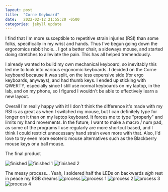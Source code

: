 ```yaml
---
layout: post
title:  "Corne Keyboard"
date:   2022-02-12 21:55:20 -0500
categories: jekyll update
---
```

I find that I'm more susceptible to repetitive strain injuries (RSI) than some folks, specifically in my wrist and hands. Thus I've begun going down the ergonomics rabbit hole... I got a better chair, a sideways mouse, and started doing stretches to alleviate the pain. This has all helped tremendously. 

I already wanted to build my own mechanical keyboard, so inevitably this led me to look into various ergonomic keyboards. I decided on the Corne keyboard because it was split, on the less expensive side (for ergo keyboards, anyways), and had thumb keys. I ended up sticking with QWERTY, especially since I still use normal keyboards on my laptop, in the lab, and on my phone, so I figured I wouldn't be able to effectively learn a new layout.

Overall I'm really happy with it! I don't think the difference it's made with my RSI is as great as when I switched my mouse, but I can definitely type for longer on it than on my laptop keyboard. It forces me to type "properly" and limits my hand movements. In the future, I want to make a macro / num pad, as some of the programs I use regularly are more shortcut based, and I think I could restrict unnecessary hand strain even more with that. Also, I'd love to try even more esoteric mouse alternatives such as the Blackberry mouse keys or a ball mouse.

The final product

![finished](/images/PXL_20220212_182928460.jpg "finished")
![finished 1](/images/PXL_20220115_040643933.jpg "finished 1")
![finished 2](/images/PXL_20210925_200901807.jpg "finished 2")

The messy process... Yeah, I soldered half the LEDs on backwards *sigh* rest in peace my RGB dreams
![process](/images/PXL_20210902_023015344.jpg "process")
![process 1](/images/PXL_20210905_041405924.jpg "process 1")
![process 2](/images/PXL_20210904_205827483.jpg "process 2")
![process 3](/images/PXL_20210902_231603990.jpg "process 3")
![process 4](/images/PXL_20210904_204959462.jpg "process 4")